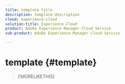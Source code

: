 ```yaml
---
title: template title
description: template description
cloud: experience-cloud
solution-title: Experience Cloud
product: Adobe Experience Manager Cloud Service
sub-product: Adobe Experience Manager Cloud Service

---
```


# template {#template}



>[!MORELIKETHIS]
>
>

